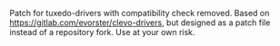 Patch for tuxedo-drivers with compatibility check removed.
Based on https://gitlab.com/evorster/clevo-drivers, but designed as a patch file instead of a repository fork.
Use at your own risk.

